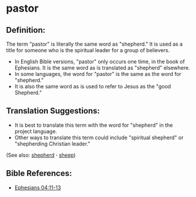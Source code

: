 # pastor #

## Definition: ##

The term "pastor" is literally the same word as "shepherd." It is used as a title for someone who is the spiritual leader for a group of believers.

* In English Bible versions, "pastor" only occurs one time, in the book of Ephesians. It is the same word as is translated as "shepherd" elsewhere.
* In some languages, the word for "pastor" is the same as the word for "shepherd."
* It is also the same word as is used to refer to Jesus as the "good Shepherd."

## Translation Suggestions: ##

* It is best to translate this term with the word for "shepherd" in the project language.
* Other ways to translate this term could include "spiritual shepherd" or "shepherding Christian leader."
 

(See also: [shepherd](../other/shepherd.md) **·** [sheep](../other/sheep.md))

## Bible References: ##

* [Ephesians 04:11-13](https://door43.org/en/bible/notes/eph/04/11)

